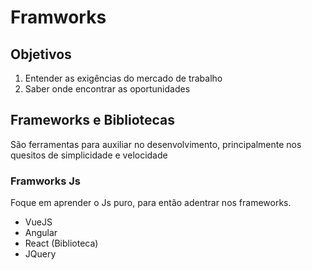 # Framworks

## Objetivos

1. Entender as exigências do mercado de trabalho
2. Saber onde encontrar as oportunidades

## Frameworks e Bibliotecas

São ferramentas para auxiliar no desenvolvimento, principalmente nos quesitos de simplicidade e velocidade

### Framworks Js

Foque em aprender o Js puro, para então adentrar nos frameworks.

 - VueJS
 - Angular
 - React (Biblioteca)
 - JQuery